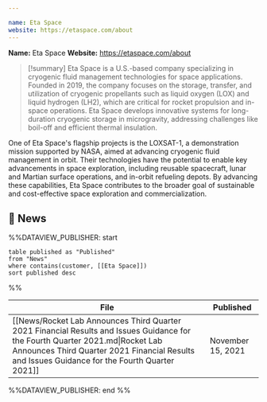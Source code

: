 ```yaml
---

name: Eta Space
website: https://etaspace.com/about
---
```


**Name:** Eta Space
**Website:** https://etaspace.com/about

>[!summary]
>Eta Space is a U.S.-based company specializing in cryogenic fluid management technologies for space applications. Founded in 2019, the company focuses on the storage, transfer, and utilization of cryogenic propellants such as liquid oxygen (LOX) and liquid hydrogen (LH2), which are critical for rocket propulsion and in-space operations. Eta Space develops innovative systems for long-duration cryogenic storage in microgravity, addressing challenges like boil-off and efficient thermal insulation.
>
One of Eta Space's flagship projects is the LOXSAT-1, a demonstration mission supported by NASA, aimed at advancing cryogenic fluid management in orbit. Their technologies have the potential to enable key advancements in space exploration, including reusable spacecraft, lunar and Martian surface operations, and in-orbit refueling depots. By advancing these capabilities, Eta Space contributes to the broader goal of sustainable and cost-effective space exploration and commercialization.

## 📰 News
%%DATAVIEW_PUBLISHER: start
```
table published as "Published"
from "News"
where contains(customer, [[Eta Space]])
sort published desc
```
%%

| File                                                                                                                                                                                                                             | Published         |
| -------------------------------------------------------------------------------------------------------------------------------------------------------------------------------------------------------------------------------- | ----------------- |
| [[News/Rocket Lab Announces Third Quarter 2021 Financial Results and Issues Guidance for the Fourth Quarter 2021.md\|Rocket Lab Announces Third Quarter 2021 Financial Results and Issues Guidance for the Fourth Quarter 2021]] | November 15, 2021 |

%%DATAVIEW_PUBLISHER: end %%